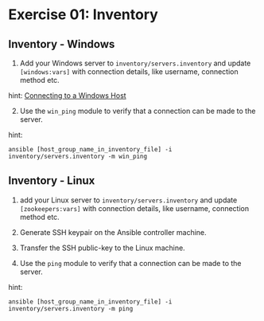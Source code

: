 # Exercise 01: Inventory

## Inventory - Windows

1) Add your Windows server to `inventory/servers.inventory` and update `[windows:vars]` with connection details, like username, connection method etc.

hint: [Connecting to a Windows Host](https://www.ansible.com/blog/connecting-to-a-windows-host)

2) Use the `win_ping` module to verify that a connection can be made to the server.

hint:

```shell
ansible [host_group_name_in_inventory_file] -i inventory/servers.inventory -m win_ping
```

## Inventory - Linux

1) add your Linux server to `inventory/servers.inventory` and update `[zookeepers:vars]` with connection details, like username, connection method etc.

2) Generate SSH keypair on the Ansible controller machine.

3) Transfer the SSH public-key to the Linux machine.

4) Use the `ping` module to verify that a connection can be made to the server.

hint:

```shell
ansible [host_group_name_in_inventory_file] -i inventory/servers.inventory -m ping
```